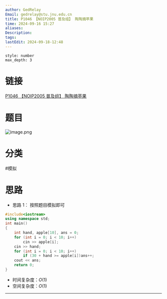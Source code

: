 ```yaml
---
author: GedRelay
Email: gedrelay@stu.jnu.edu.cn
title: P1046 【NOIP2005 普及组】 陶陶摘苹果
time: 2024-09-16 15:27
aliases: 
Description: 
tags: 
lastEdit: 2024-09-18-12:48
---
```


```toc
style: number
max_depth: 3
```

# 链接
[P1046 【NOIP2005 普及组】 陶陶摘苹果](https://www.luogu.com.cn/problem/P1046) 

# 题目
![image.png](https://ged-pic-bed.oss-cn-guangzhou.aliyuncs.com/img/202409161527634.png)


# 分类
#模拟 

# 思路
- 思路 1：
按照题目模拟即可


```cpp
#include<iostream>
using namespace std;
int main()
{
	int hand, apple[10], ans = 0;
	for (int i = 0; i < 10; i++)
		cin >> apple[i];
	cin >> hand;
	for (int i = 0; i < 10; i++)
		if (30 + hand >= apple[i])ans++;
	cout << ans;
	return 0;
}
```


- 时间复杂度：${O\left( 1 \right)  }$ 
- 空间复杂度：${O\left( 1 \right)  }$ 


---

